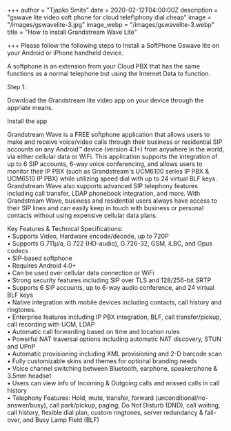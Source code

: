 +++
author = "Tjapko Smits"
date = 2020-02-12T04:00:00Z
description = "gswave lite video soft phone for cloud telef\\phony dial.cheap"
image = "/images/gswavelite-3.jpg"
image_webp = "/images/gswavelite-3.webp"
title = "How to install Grandstream Wave Lite"

+++
Please follow the following steps to Install a SoftPhone Gswave lite on your Android or iPhone handheld device.

A softphone is an extension from your Cloud PBX that has the same functions as a normal telephone but using the Internet Data to function.

Step 1:

Download the Grandstream lite video app on your device through the appriate means.

Install the app

Grandstream Wave is a FREE softphone application that allows users to make and receive voice/video calls through their business or residential SIP accounts on any Android™ device (version 4.1+) from anywhere in the world, via either cellular data or WiFi. This application supports the integration of up to 6 SIP accounts, 6-way voice conferencing, and allows users to monitor their IP PBX (such as Grandstream's UCM6100 series IP PBX & UCM6510 IP PBX) while utilizing speed dial with up to 24 virtual BLF keys. Grandstream Wave also supports advanced SIP telephony features including call transfer, LDAP phonebook integration, and more. With Grandstream Wave, business and residential users always have access to their SIP lines and can easily keep in touch with business or personal contacts without using expensive cellular data plans.  
  
  
Key Features & Technical Specifications:  
• Supports Video, Hardware encode/decode, up to 720P  
• Supports G.711µ/a, G.722 (HD-audio), G.726-32, GSM, iLBC, and Opus codecs  
• SIP-based softphone  
• Requires Android 4.0+  
• Can be used over cellular data connection or WiFi  
• Strong security features including SIP over TLS and 128/256-bit SRTP  
• Supports 6 SIP accounts, up to 6-way audio conference, and 24 virtual BLF keys  
• Native integration with mobile devices including contacts, call history and ringtones.  
• Enterprise features including IP PBX integration, BLF, call transfer/pickup, call recording with UCM, LDAP  
• Automatic call forwarding based on time and location rules  
• Powerful NAT traversal options including automatic NAT discovery, STUN and UPnP  
• Automatic provisioning including XML provisioning and 2-D barcode scan  
• Fully customizable skins and themes for optional branding needs  
• Voice channel switching between Bluetooth, earphone, speakerphone & 3.5mm headset  
• Users can view info of Incoming & Outgoing calls and missed calls in call history  
• Telephony Features: Hold, mute, transfer, forward (unconditional/no-answer/busy), call park/pickup, paging, Do Not Disturb (DND), call waiting, call history, flexible dial plan, custom ringtones, server redundancy & fail-over, and Busy Lamp Field (BLF)